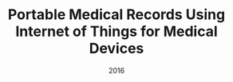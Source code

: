 ---
title: "Portable Medical Records Using Internet of Things for Medical Devices"
collection: publications
excerpt: 'This paper demonstrates the various functionalities implemented inorder to devise portable medical records and discusses on the scope of the core idea in the near future revolutionizing the field of healthcare.'
date: 2016
venue: 'International Conference on Computational Intelligence and Communication Networks (CICN)'
paperurl: 'https://ieeexplore.ieee.org/document/8082685'
citation: 'A. Chhatlani, A. Dadlani, M. Gidwani, M. Keswani and P. Kanade, "Portable Medical Records Using Internet of Things for Medical Devices," 2016 8th International Conference on Computational Intelligence and Communication Networks (CICN), Tehri, 2016, pp. 446-451, doi: 10.1109/CICN.2016.93.'
---